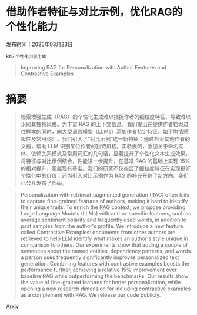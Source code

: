 # 借助作者特征与对比示例，优化RAG的个性化能力

发布时间：2025年03月23日

`RAG` `个性化内容生成`

> Improving RAG for Personalization with Author Features and Contrastive Examples

# 摘要

> 检索增强生成（RAG）的个性化生成难以捕捉作者的细粒度特征，导致难以识别其独特风格。为丰富 RAG 的上下文信息，我们提出在提供作者档案过往样本的同时，向大型语言模型（LLMs）添加作者特定特征，如平均情感极性及常用词汇。我们引入了“对比示例”这一新特征：通过检索其他作者的文档，帮助 LLM 识别某位作者的独特风格。实验表明，添加关于命名实体、依赖关系模式及常用词汇的几句话，显著提升了个性化文本生成效果。将特征与对比示例结合，性能进一步提升，在基准 RAG 的基础上实现 15% 的相对提升，超越现有基准。我们的研究不仅突显了细粒度特征在实现更好个性化中的价值，还为引入对比示例作为 RAG 的补充开辟了新方向。我们已公开发布了代码。


> Personalization with retrieval-augmented generation (RAG) often fails to capture fine-grained features of authors, making it hard to identify their unique traits. To enrich the RAG context, we propose providing Large Language Models (LLMs) with author-specific features, such as average sentiment polarity and frequently used words, in addition to past samples from the author's profile. We introduce a new feature called Contrastive Examples: documents from other authors are retrieved to help LLM identify what makes an author's style unique in comparison to others. Our experiments show that adding a couple of sentences about the named entities, dependency patterns, and words a person uses frequently significantly improves personalized text generation. Combining features with contrastive examples boosts the performance further, achieving a relative 15% improvement over baseline RAG while outperforming the benchmarks. Our results show the value of fine-grained features for better personalization, while opening a new research dimension for including contrastive examples as a complement with RAG. We release our code publicly.

[Arxiv](https://arxiv.org/abs/2504.08745)